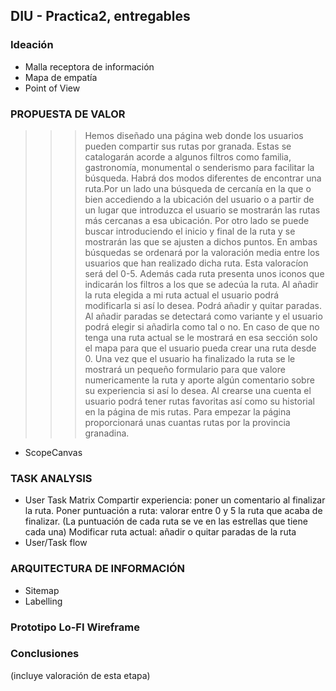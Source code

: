 ## DIU - Practica2, entregables

### Ideación 
* Malla receptora de información 
* Mapa de empatía
* Point of View 


### PROPUESTA DE VALOR
>>> Hemos diseñado una página web donde los usuarios pueden compartir sus rutas por granada.
Estas se catalogarán acorde a algunos filtros como familia, gastronomía, monumental o senderismo para facilitar la búsqueda.
Habrá dos modos diferentes de encontrar una ruta.Por un lado una búsqueda de cercanía en la que o bien accediendo a la ubicación del usuario o a partir de un lugar que introduzca el usuario se mostrarán las rutas más cercanas a esa ubicación. Por otro lado se puede buscar introduciendo el inicio y final de la ruta y se mostrarán las que se ajusten a dichos puntos. En ambas búsquedas se ordenará por la valoración media entre los usuarios que han realizado dicha ruta. Esta valoracíon será del 0-5. Además cada ruta presenta unos iconos que indicarán los filtros a los que se adecúa la ruta.
Al añadir la ruta elegida a mi ruta actual el usuario podrá modificarla si así lo desea. Podrá añadir y quitar paradas. Al añadir paradas se detectará como variante y el usuario podrá elegir si añadirla como tal o no.
En caso de que no tenga una ruta actual se le mostrará en esa sección solo el mapa para que el usuario pueda crear una ruta desde 0.
Una vez que el usuario ha finalizado la ruta se le mostrará un pequeño formulario para que valore numericamente la ruta y aporte algún comentario sobre su experiencia si así lo desea.
Al crearse una cuenta el usuario podrá tener rutas favoritas así como su historial en la página de mis rutas.
Para empezar la página proporcionará unas cuantas rutas por la provincia granadina.

* ScopeCanvas


### TASK ANALYSIS

* User Task Matrix 
  Compartir experiencia: poner un comentario al finalizar la ruta.
  Poner puntuación a ruta: valorar entre 0 y 5 la ruta que acaba de finalizar. (La puntuación de cada ruta se ve en las estrellas que tiene cada una)
  Modificar ruta actual: añadir o quitar paradas de la ruta
* User/Task flow


### ARQUITECTURA DE INFORMACIÓN

* Sitemap 
* Labelling 


### Prototipo Lo-FI Wireframe 


### Conclusiones  
(incluye valoración de esta etapa)

